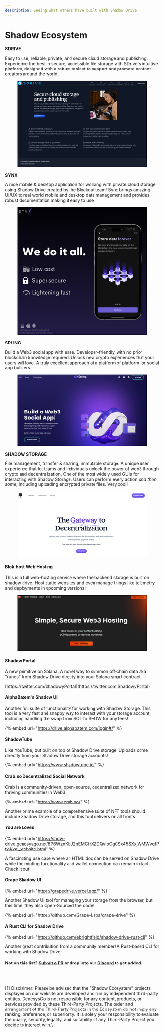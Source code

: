 ```yaml
---
description: Seeing what others have built with Shadow Drive
---
```


# Shadow Ecosystem

**SDRIVE**

Easy to use, reliable, private, and secure cloud storage and publishing. Experience the best in secure, accessible file storage with SDrive's intuitive platform, designed with a robust toolset to support and promote content creators around the world.

[<figure><img src="../../.gitbook/assets/sdrive-feature.png" alt=""><figcaption></figcaption></figure>](https://sdrive.app/landing)

**SYNX**

A nice mobile & desktop application for working with private cloud storage using Shadow Drive created by the Blxckout team! Synx brings amazing UI/UX to real world mobile and desktop data management and provides robust documentation making it easy to use.

[<figure><img src="../../.gitbook/assets/synx-feature.png" alt=""><figcaption></figcaption></figure>](https://twitter.com/synx_xyz)

**SPLING**

Build a Web3 social app with ease. Developer-friendly, with no prior blockchain knowledge required. Unlock new crypto experiences that your users will love. A truly excellent approach at a platform of platform for social app builders.

[<figure><img src="../../.gitbook/assets/spling-feature.png" alt=""><figcaption></figcaption></figure>](https://www.splinglabs.com/)

**SHADOW STORAGE**

File management, transfer & sharing, immutable storage. A unique user experience that let teams and individuals unlock the power of web3 through crypto and decentralization. One of the most widely used GUIs for interacting with Shadow Storage. Users can perform every action _and then some_, including uploading encrypted private files. Very cool!

[<figure><img src="../../.gitbook/assets/shadowstorage.png" alt=""><figcaption></figcaption></figure>](https://www.shadow.storage/#features)

#### **Blok.host Web Hosting**

This is a full web-hosting service where the backend storage is built on shadow drive. Host static websites and even manage things like telemetry and deployments in upcoming versions!

[<figure><img src="../../.gitbook/assets/blockhost.png" alt=""><figcaption></figcaption></figure>](https://blok.host/)

#### **Shadow Portal**

A new primitive on Solana. A novel way to summon off-chain data aka "runes" from Shadow Drive directy into your Solana smart contract.

[https://twitter.com/ShadowyPortal](https://twitter.com/ShadowyPortal)

#### **AlphaBatem's Shadow UI**

Another full suite of functionality for working with Shadow Storage. This tool is a very fast and snappy way to interact with your storage account, including handling the swap from SOL to SHDW for any fees!

{% embed url="https://drive.alphabatem.com/login#/" %}

#### **ShadowTube**

Like YouTube, but built on top of Shadow Drive storage. Uploads come directly from your Shadow Drive storage accounts!

{% embed url="https://www.shadowtube.io/" %}

#### **Crab.so Decentralized Social Network**

Crab is a community-driven, open-source, decentralized network for thriving communities in Web3

{% embed url="https://www.crab.so/" %}

Another prime example of a comprehensive suite of NFT tools should include Shadow Drive storage, and this tool delivers on all fronts.

#### **You are Loved**

{% embed url="https://shdw-drive.genesysgo.net/6P6WznKbJ2nEMCfrXZDQvipCgCSx45SXxjWMWvqfPtyJ/yal_website.html" %}

A fascinating use case where an HTML doc can be served on Shadow Drive while the minting functionality and wallet connection can remain in tact. Check it out!

#### **Grape Shadow UI**

{% embed url="https://grapedrive.vercel.app/" %}

Another Shadow UI tool for managing your storage from the browser, but this time, they also Open-Sourced the code!

{% embed url="https://github.com/Grape-Labs/grape-drive" %}

#### **A Rust CLI for Shadow Drive**

{% embed url="https://github.com/ebrightfield/shadow-drive-rust-cli" %}

Another great contribution from a community member! A Rust-based CLI for working with Shadow Drive!

#### **Not on this list?** [**Submit a PR**](https://github.com/GenesysGo/Gitbook-staging/blob/main/shadow-drive/community-mainted-uis.md) **or drop into our** [**Discord**](https://discord.gg/genesysgo) **to get added.**

<br><br>

\[1] Disclaimer: Please be advised that the "Shadow Ecosystem" projects displayed on our website are developed and run by independent third-party entities. GenesysGo is not responsible for any content, products, or services provided by these Third-Party Projects. The order and arrangement of the Third-Party Projects in the Ecosystem do not imply any ranking, preference, or superiority. It is solely your responsibility to evaluate the quality, security, legality, and suitability of any Third-Party Project you decide to interact with.\
